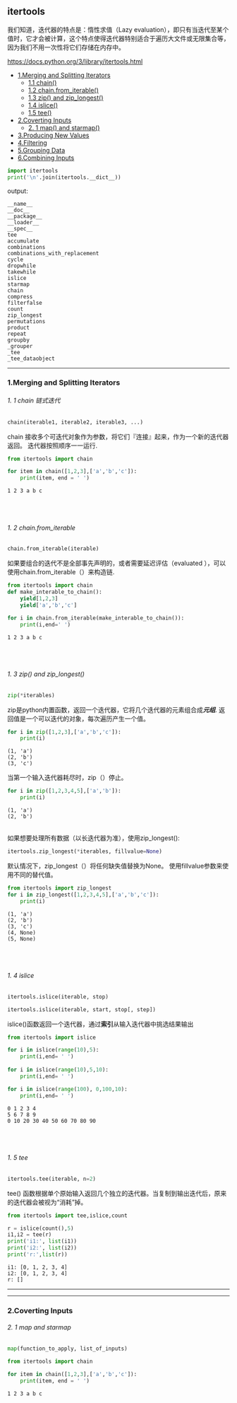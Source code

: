 ## itertools
我们知道，迭代器的特点是：惰性求值（Lazy evaluation），即只有当迭代至某个值时，它才会被计算，这个特点使得迭代器特别适合于遍历大文件或无限集合等，因为我们不用一次性将它们存储在内存中。<br/>

https://docs.python.org/3/library/itertools.html

* [1.Merging and Splitting Iterators](#1)
    * [1.1 chain()](#1.1)
    * [1.2 chain.from_iterable()](#1.2)
    * [1.3 zip() and zip_longest()](#1.3)
    * [1.4 islice()](#1.4)
    * [1.5 tee()](#1.5)
* [2.Coverting Inputs](#2)
    * [2. 1 map() and starmap()](#2.1)
* [3.Producing New Values](#3)
* [4.Filtering](#4)
* [5.Grouping Data](#5)
* [6.Combining Inputs](#6)

``` python
import itertools
print('\n'.join(itertools.__dict__))
```
output:

```
__name__
__doc__
__package__
__loader__
__spec__
tee
accumulate
combinations
combinations_with_replacement
cycle
dropwhile
takewhile
islice
starmap
chain
compress
filterfalse
count
zip_longest
permutations
product
repeat
groupby
_grouper
_tee
_tee_dataobject
```
----

<h3 id="1">1.Merging and Splitting Iterators</h3>

<h6 id="1.1">1. 1 chain 链式迭代</h6>

```python
chain(iterable1, iterable2, iterable3, ...)
```
chain 接收多个可迭代对象作为参数，将它们『连接』起来，作为一个新的迭代器返回。 迭代器按照顺序一一运行.

```python
from itertools import chain

for item in chain([1,2,3],['a','b','c']):
    print(item, end = ' ')
```
```
1 2 3 a b c
```
<br><br>
<h6 id="1.2">1. 2 chain.from_iterable</h6>

```python
chain.from_iterable(iterable)
```
如果要组合的迭代不是全部事先声明的，或者需要延迟评估（evaluated ），可以使用chain.from_iterable（）来构造链.

```python
from itertools import chain
def make_interable_to_chain():
    yield[1,2,3]
    yield['a','b','c']

for i in chain.from_iterable(make_interable_to_chain()):
    print(i,end=' ')
```
```
1 2 3 a b c
```
<br><br>
<h6 id="1.3">1. 3 zip() and zip_longest()</h6>

```python
zip(*iterables)
```
zip是python内置函数，返回一个迭代器，它将几个迭代器的元素组合成***元组***. 返回值是一个可以迭代的对象，每次遍历产生一个值。

```python
for i in zip([1,2,3],['a','b','c']):
    print(i)
```
```
(1, 'a')
(2, 'b')
(3, 'c')
```
当第一个输入迭代器耗尽时，zip（）停止。
```python
for i in zip([1,2,3,4,5],['a','b']):
    print(i)
```
```
(1, 'a')
(2, 'b')
```

<br>
如果想要处理所有数据（以长迭代器为准），使用zip_longest():

```python
itertools.zip_longest(*iterables, fillvalue=None)
```

默认情况下，zip_longest（）将任何缺失值替换为None。 使用fillvalue参数来使用不同的替代值。

```python
from itertools import zip_longest
for i in zip_longest([1,2,3,4,5],['a','b','c']):
    print(i)
```
```
(1, 'a')
(2, 'b')
(3, 'c')
(4, None)
(5, None)
```

<br><br>
<h6 id="1.4">1. 4 islice</h6>

``` python
itertools.islice(iterable, stop)

itertools.islice(iterable, start, stop[, step])
```
islice()函数返回一个迭代器，通过**索引**从输入迭代器中挑选结果输出

```python
from itertools import islice

for i in islice(range(10),5):
    print(i,end= ' ')
    
for i in islice(range(10),5,10):
    print(i,end= ' ')

for i in islice(range(100), 0,100,10):
    print(i,end= ' ')
```
```
0 1 2 3 4 
5 6 7 8 9 
0 10 20 30 40 50 60 70 80 90 
```
<br><br>
<h6 id="1.5">1. 5 tee</h6>

``` python
itertools.tee(iterable, n=2)
```
tee() 函数根据单个原始输入返回几个独立的迭代器。当复制到输出迭代后，原来的迭代器会被视为“消耗”掉。
```python
from itertools import tee,islice,count

r = islice(count(),5)
i1,i2 = tee(r)
print('i1:', list(i1))
print('i2:', list(i2))
print('r:',list(r))
```
```
i1: [0, 1, 2, 3, 4]
i2: [0, 1, 2, 3, 4]
r: []
```
----


----

<h3 id="2">2.Coverting Inputs</h3>

<h6 id="2.1">2. 1 map and starmap</h6>

```python
map(function_to_apply, list_of_inputs)
```


```python
from itertools import chain

for item in chain([1,2,3],['a','b','c']):
    print(item, end = ' ')
```
```
1 2 3 a b c
```

